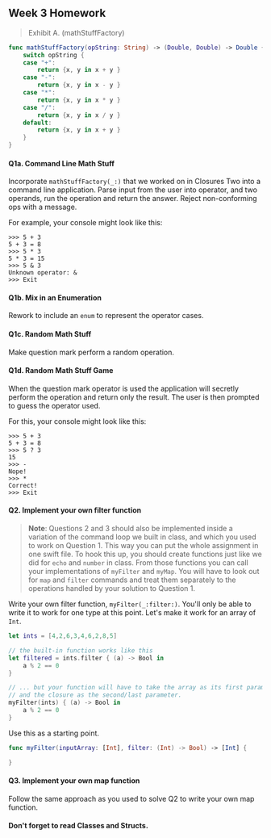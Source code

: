 ## Week 3 Homework


> Exhibit A. (mathStuffFactory)

```swift
func mathStuffFactory(opString: String) -> (Double, Double) -> Double {
    switch opString {
    case "+":
        return {x, y in x + y }
    case "-":
        return {x, y in x - y }
    case "*":
        return {x, y in x * y }
    case "/":
        return {x, y in x / y }
    default:
        return {x, y in x + y }
    }
}
```

#### Q1a. Command Line Math Stuff
Incorporate ```mathStuffFactory(_:)``` that we worked on in Closures Two into
a  command line application. Parse input from the user into operator, and two operands,
run the operation and return the answer.  Reject non-conforming ops with a message.

For example, your console might look like this:

```
>>> 5 + 3
5 + 3 = 8
>>> 5 * 3
5 * 3 = 15
>>> 5 & 3
Unknown operator: &
>>> Exit
```

#### Q1b. Mix in an Enumeration

Rework to include an ```enum``` to represent the operator cases.

#### Q1c. Random Math Stuff

Make question mark perform a random operation.

#### Q1d. Random Math Stuff Game

When the question mark operator is used the application will secretly perform
the operation and return only the result. The user is then prompted to guess the
operator used.

For this, your console might look like this:

```
>>> 5 + 3
5 + 3 = 8
>>> 5 ? 3
15
>>> -
Nope!
>>> *
Correct!
>>> Exit
```

#### Q2. Implement your **own** filter function

> **Note**: Questions 2 and 3 should also be implemented inside a variation of the command
> loop we built in class, and which you used to work on Question 1. This way you can put
> the whole assignment in one swift file. To hook this up, you should create functions just like we did for
> ```echo``` and ```number``` in class. From those functions you can call
> your implementations of ```myFilter``` and ```myMap```.
> You will have to look out for ```map``` and ```filter``` commands and treat them
> separately to the operations handled by your solution to Question 1.

Write your own filter function, ```myFilter(_:filter:)```. You'll only
be able to write it to work for one type at this point. Let's make it work
for an array of ```Int```.

```swift
let ints = [4,2,6,3,4,6,2,8,5]

// the built-in function works like this
let filtered = ints.filter { (a) -> Bool in
    a % 2 == 0
}

// ... but your function will have to take the array as its first parameter
// and the closure as the second/last parameter.
myFilter(ints) { (a) -> Bool in
    a % 2 == 0
}
```

Use this as a starting point.

```swift
func myFilter(inputArray: [Int], filter: (Int) -> Bool) -> [Int] {

}
```

#### Q3. Implement your **own** map function

Follow the same approach as you used to solve Q2 to write your own map function.


#### Don't forget to read Classes and Structs.

